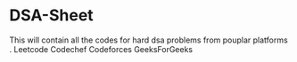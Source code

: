 # DSA-Sheet
This will contain all the codes for hard dsa problems from pouplar platforms .
Leetcode
Codechef
Codeforces
GeeksForGeeks
